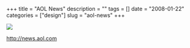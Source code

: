 +++
title = "AOL News"
description = ""
tags = []
date = "2008-01-22"
categories = ["design"]
slug = "aol-news"
+++


 

  <div id="screens-thumbs" class="clearfix">
    <div class="txt-center" id="design-submission"><a href="http://news.aol.com/"><img id='bluga-thumbnail-1106' class='bluga-thumbnail large' src='//media.konigi.com/bluga/
wt47f28206d1c30_0.jpg'/></a></div>  
  </div>   
<p><a href="http://news.aol.com/">http://news.aol.com</a></p>




